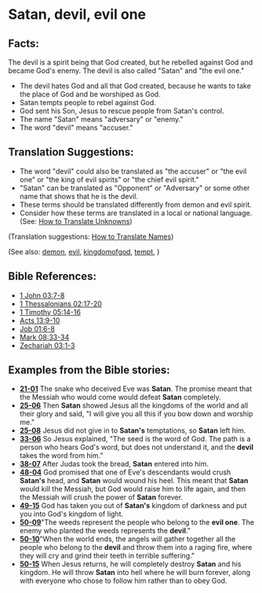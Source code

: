 # Satan, devil, evil one #

## Facts: ##

The devil is a spirit being that God created, but he rebelled against God and became God's enemy. The devil is also called "Satan" and "the evil one."

* The devil hates God and all that God created, because he wants to take the place of God and be worshiped as God.
* Satan tempts people to rebel against God.
* God sent his Son, Jesus to rescue people from Satan's control.
* The name "Satan" means "adversary" or "enemy."
* The word "devil" means "accuser."

## Translation Suggestions: ##

* The word "devil" could also be translated as "the accuser" or "the evil one" or "the king of evil spirits" or "the chief evil spirit."
* "Satan" can be translated as "Opponent" or "Adversary" or some other name that shows that he is the devil.
* These terms should be translated differently from demon and evil spirit.
* Consider how these terms are translated in a local or national language. (See: [How to Translate Unknowns](https://git.door43.org/Door43/en-ta-translate-vol1/src/master/content/translate_unknown.md))

(Translation suggestions: [How to Translate Names](https://git.door43.org/Door43/en-ta-translate-vol1/src/master/content/translate_names.md))

(See also: [demon](../kt/demon.md), [evil](../kt/evil.md), [kingdomofgod](../kt/kingdomofgod.md), [tempt](../kt/tempt.md), )

## Bible References: ##

* [1 John 03:7-8](https://door43.org/en/bible/notes/1jn/03/07)
* [1 Thessalonians 02:17-20](https://door43.org/en/bible/notes/1th/02/17)
* [1 Timothy 05:14-16](https://door43.org/en/bible/notes/1ti/05/14)
* [Acts 13:9-10](https://door43.org/en/bible/notes/act/13/09)
* [Job 01:6-8](https://door43.org/en/bible/notes/job/01/06)
* [Mark 08:33-34](https://door43.org/en/bible/notes/mrk/08/33)
* [Zechariah 03:1-3](https://door43.org/en/bible/notes/zec/03/01)

## Examples from the Bible stories: ##

* __[21-01](https://door43.org/en/obs/notes/frames/21-01)__ The snake who deceived Eve was __Satan__. The promise meant that the Messiah who would come would defeat __Satan__  completely.
* __[25-06](https://door43.org/en/obs/notes/frames/25-06)__ Then __Satan__  showed Jesus all the kingdoms of the world and all their glory and said, "I will give you all this if you bow down and worship me."
* __[25-08](https://door43.org/en/obs/notes/frames/25-08)__ Jesus did not give in to __Satan's__  temptations, so __Satan__  left him.
* __[33-06](https://door43.org/en/obs/notes/frames/33-06)__ So Jesus explained, "The seed is the word of God. The path is a person who hears God's word, but does not understand it, and the __devil__  takes the word from him."
* __[38-07](https://door43.org/en/obs/notes/frames/38-07)__ After Judas took the bread, __Satan__  entered into him.
* __[48-04](https://door43.org/en/obs/notes/frames/48-04)__ God promised that one of Eve's descendants would crush __Satan's__  head, and __Satan__  would wound his heel. This meant that __Satan__  would kill the Messiah, but God would raise him to life again, and then the Messiah will crush the power of __Satan__  forever.
* __[49-15](https://door43.org/en/obs/notes/frames/49-15)__ God has taken you out of __Satan's__  kingdom of darkness and put you into God's kingdom of light.
* __[50-09](https://door43.org/en/obs/notes/frames/50-09)__"The weeds represent the people who belong to the __evil one__. The enemy who planted the weeds represents the __devil__."
* __[50-10](https://door43.org/en/obs/notes/frames/50-10)__"When the world ends, the angels will gather together all the people who belong to the __devil__  and throw them into a raging fire, where they will cry and grind their teeth in terrible suffering."
* __[50-15](https://door43.org/en/obs/notes/frames/50-15)__ When Jesus returns, he will completely destroy __Satan__  and his kingdom. He will throw __Satan__  into hell where he will burn forever, along with everyone who chose to follow him rather than to obey God.
